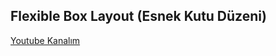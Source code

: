 ## Flexible Box Layout (Esnek Kutu Düzeni)

[Youtube Kanalım](https://www.youtube.com/channel/UCxSgy7kAjD5r9zXMxt9DtAQ?view_as=subscriber)

